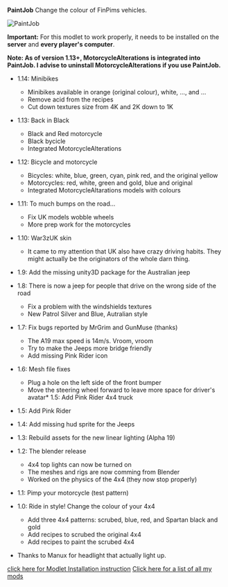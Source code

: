 **PaintJob** Change the colour of FinPims vehicles.

![PaintJob](https://raw.githubusercontent.com/Laotseu/7dtdMods/PaintJob_v1.14/PaintJob/PaintJob.png)

**Important:** For this modlet to work properly, it needs to be installed on the **server** and **every player's computer**.

**Note: As of version 1.13+, MotorcycleAlterations is integrated into PaintJob. I advise to uninstall MotorcycleAlterations if you use PaintJob.**

* 1.14: Minibikes
	- Minibikes available in orange (original colour), white, ..., and ...
	- Remove acid from the recipes
	- Cut down textures size from 4K and 2K down to 1K
* 1.13: Back in Black
	- Black and Red motorcycle
	- Black bycicle	
	- Integrated MotorcycleAlterations
* 1.12: Bicycle and motorcycle
	- Bicycles: white, blue, green, cyan, pink red, and the original yellow
	- Motorcycles: red, white, green and gold, blue and original
	- Integrated MotorcycleAltarations models with colours
* 1.11: To much bumps on the road...
	- Fix UK models wobble wheels
	- More prep work for the motorcycles
* 1.10: War3zUK skin
	- It came to my attention that UK also have crazy driving habits. They might actually be the originators of 
	  the whole darn thing.
* 1.9: Add the missing unity3D package for the Australian jeep
* 1.8: There is now a jeep for people that drive on the wrong side of the road
	- Fix a problem with the windshields textures
	- New Patrol Silver and Blue, Autralian style
* 1.7: Fix bugs reported by MrGrim and GunMuse (thanks)
	- The A19 max speed is 14m/s. Vroom, vroom 
	- Try to make the Jeeps more bridge friendly
	- Add missing Pink Rider icon
* 1.6: Mesh file fixes
	- Plug a hole on the left side of the front bumper
	- Move the steering wheel forward to leave more space for driver's avatar* 1.5: Add Pink Rider 4x4 truck
* 1.5: Add Pink Rider
* 1.4: Add missing hud sprite for the Jeeps
* 1.3: Rebuild assets for the new linear lighting (Alpha 19)
* 1.2: The blender release 
	- 4x4 top lights can now be turned on
	- The meshes and rigs are now comming from Blender
	- Worked on the physics of the 4x4 (they now stop properly)
* 1.1: Pimp your motorcycle (test pattern)
* 1.0: Ride in style! Change the colour of your 4x4
	- Add three 4x4 patterns: scrubed, blue, red, and Spartan black and gold
	- Add recipes to scrubed the original 4x4
	- Add recipes to paint the scrubed 4x4	

* Thanks to Manux for headlight that actually light up.

[click here for Modlet Installation instruction](https://github.com/Laotseu/7dtdMods/blob/master/Modlet%20Installation.md)
[Click here for a list of all my mods](https://github.com/Laotseu/7dtdMods/blob/master/README.md)
